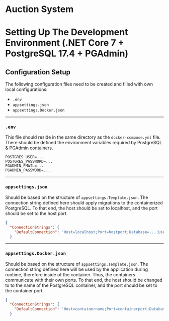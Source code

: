 # Auction System

# Setting Up The Development Environment (.NET Core 7 + PostgreSQL 17.4 + PGAdmin)

## Configuration Setup

The following configuration files need to be created and filled with own local configurations:

- `.env`
- `appsettings.json`
- `appsettings.Docker.json`

---

### `.env`

This file should reside in the same directory as the `docker-compose.yml` file. There should be defined the environment variables required by PostgreSQL & PGAdmin containers.

```env
POSTGRES_USER=...
POSTGRES_PASSWORD=...
PGADMIN_EMAIL=...
PGADMIN_PASSWORD=...
```

---

### `appsettings.json`

Should be based on the structure of `appsettings.Template.json`. The connection string defined here should apply migrations to the containerized PostgreSQL. To that end, the host should be set to localhost, and the port should be set to the host port.

```json
{
  "ConnectionStrings": {
    "DefaultConnection": "Host=localhost;Port=hostport;Database=...;Username=...;Password=..."
  }
```

---

### `appsettings.Docker.json`

Should be based on the structure of `appsettings.Template.json`. The connection string defined here will be used by the application during runtime, therefore inside of the container. Thus, the containers communicate with their own ports. To that end, the host should be changed to to the name of the PostgreSQL container, and the port should be set to the container port.

```json
{
  "ConnectionStrings": {
    "DefaultConnection": "Host=containername;Port=containerport;Database=...;Username=...;Password=..."
  }
```
